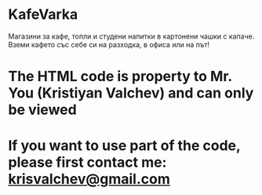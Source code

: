 # KafeVarka
Магазини за кафе, топли и студени напитки в картонени чашки с капаче. Вземи кафето със себе си на разходка, в офиса или на път!
#  The HTML code is property to Mr. You (Kristiyan Valchev) and can only be viewed #
#  If you want to use part of the code, please first contact me: krisvalchev@gmail.com #
